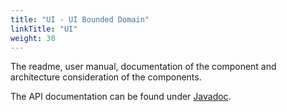 ```yaml
---
title: "UI - UI Bounded Domain"
linkTitle: "UI"
weight: 30
---
```


The readme, user manual, documentation of the component and architecture consideration of the components.

The API documentation can be found under [Javadoc](/docs/domains/ui/api-ui/index.html).

